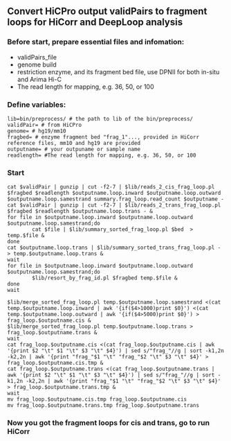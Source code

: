 ## Convert HiCPro output validPairs to fragment loops for HiCorr and DeepLoop analysis
### Before start, prepare essential files and infomation:
- validPairs_file
- genome build
- restriction enzyme, and its fragment bed file, use DPNII for both in-situ and Arima Hi-C 
- The read length for mapping, e.g. 36, 50, or 100
### Define variables:
```
lib=bin/preprocess/ # the path to lib of the bin/preprocess/
validPair= # from HiCPro
genome= # hg19/mm10
fragbed= # enzyme fragment bed "frag_1"..., provided in HiCorr reference files, mm10 and hg19 are provided
outputname= # your outpuname or sample name
readlength= #The read length for mapping, e.g. 36, 50, or 100
```
### Start
```
cat $validPair | gunzip | cut -f2-7 | $lib/reads_2_cis_frag_loop.pl $fragbed $readlength $outputname.loop.inward $outputname.loop.outward $outputname.loop.samestrand summary.frag_loop.read_count $outputname -
cat $validPair | gunzip | cut -f2-7 | $lib/reads_2_trans_frag_loop.pl $fragbed $readlength $outputname.loop.trans - &
for file in $outputname.loop.inward $outputname.loop.outward $outputname.loop.samestrand;do
        cat $file | $lib/summary_sorted_frag_loop.pl $bed  > temp.$file &
done
cat $outputname.loop.trans | $lib/summary_sorted_trans_frag_loop.pl - > temp.$outputname.loop.trans &
wait
for file in $outputname.loop.inward $outputname.loop.outward $outputname.loop.samestrand;do
        $lib/resort_by_frag_id.pl $fragbed temp.$file &
done
wait

$lib/merge_sorted_frag_loop.pl temp.$outputname.loop.samestrand <(cat temp.$outputname.loop.inward | awk '{if($4>1000)print $0}') <(cat temp.$outputname.loop.outward | awk '{if($4>5000)print $0}') > frag_loop.$outputname.cis &
$lib/merge_sorted_frag_loop.pl temp.$outputname.loop.trans > frag_loop.$outputname.trans &
wait
cat frag_loop.$outputname.cis <(cat frag_loop.$outputname.cis | awk '{print $2 "\t" $1 "\t" $3 "\t" $4}') | sed s/"frag_"//g | sort -k1,2n -k2,2n | awk '{print "frag_"$1 "\t" "frag_"$2 "\t" $3 "\t" $4}' > frag_loop.$outputname.cis.tmp &
cat frag_loop.$outputname.trans <(cat frag_loop.$outputname.trans | awk '{print $2 "\t" $1 "\t" $3 "\t" $4}') | sed s/"frag_"//g | sort -k1,2n -k2,2n | awk '{print "frag_"$1 "\t" "frag_"$2 "\t" $3 "\t" $4}' > frag_loop.$outputname.trans.tmp &
wait
mv frag_loop.$outputname.cis.tmp frag_loop.$outputname.cis
mv frag_loop.$outputname.trans.tmp frag_loop.$outputname.trans
```
### Now you got the fragment loops for cis and trans, go to run HiCorr


